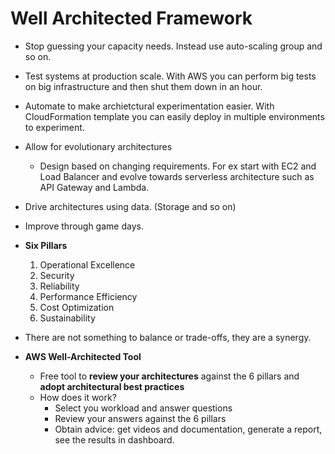# Well Architected Framework

- Stop guessing your capacity needs. Instead use auto-scaling group and so on.
- Test systems at production scale. With AWS you can perform big tests on big infrastructure and then shut them down in an hour.
- Automate to make archietctural experimentation easier. With CloudFormation template you can easily deploy in multiple environments to experiment. 
- Allow for evolutionary architectures
    - Design based on changing requirements. For ex start with EC2 and Load Balancer and evolve towards serverless architecture such as API Gateway and Lambda.
- Drive architectures using data. (Storage and so on)
- Improve through game days.

- **Six Pillars**
    <ol type="1">
    <li>Operational Excellence</li>
    <li>Security</li>
    <li>Reliability</li>
    <li>Performance Efficiency</li>
    <li>Cost Optimization</li>
    <li>Sustainability</li>
    </ol>
- There are not something to balance or trade-offs, they are a synergy.

- **AWS Well-Architected Tool**
    - Free tool to **review your architectures** against the 6 pillars and **adopt architectural best practices**
    - How does it work?
        - Select you workload and answer questions
        - Review your answers against the 6 pillars
        - Obtain advice: get videos and documentation, generate a report, see the results in dashboard.
    